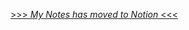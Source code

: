 [>>> _My Notes has moved to Notion_ <<<](https://lunaczp.notion.site/Zhang-Peng-s-Wiki-6fb016ac39c74a4aa2c16c71b4f78945?pvs=4)